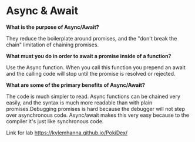# Async & Await


**What is the purpose of Async/Await?**

They reduce the boilerplate around promises, and the "don't break the chain" limitation of chaining promises.


**What must you do in order to await a promise inside of a function?**

Use the Async function. When you call this function you prepend an await and the calling code will stop until the promise is resolved or rejected.



**What are some of the primary benefits of Async/Await?**

The code is much simpler to read. Async functions can be chained very easily, and the syntax is much more readable than with plain promises.Debugging promises is hard because the debugger will not step over asynchronous code. Async/await makes this very easy because to the compiler it's just like synchronous code.


Link for lab
https://kylemhanna.github.io/PokiDex/